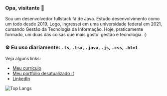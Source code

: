 ### Opa, visitante 👋
Sou um desenvolvedor fullstack fã de Java. 
Estudo desenvolvimento como um todo desde 2019. Logo, ingressei em uma universidade federal em 2021, cursando Gestão da Tecnologia da Informação. 
Hoje, praticamente formado, uni duas das coisas que mais gosto: gestão e tecnologia. :)

### ⚙️ Eu uso diariamente: `.ts`, `.tsx`, `.java`, `.js`, `.css`, `.html`

Veja alguns links:
- [Meu currículo](https://gabrielhenriquedasilva.vercel.app)
- [Meu portfólio desatualizado :(](https://gabrielsilva.vercel.app)
- [LinkedIn](https://www.linkedin.com/in/ogabriel-henrique)

![Top Langs](https://github-readme-stats.vercel.app/api/top-langs?username=oGabrielSilva&langs_count=10&show_icons=true&locale=pt-BR&layout=compact&theme=dark&hide=ejs)
